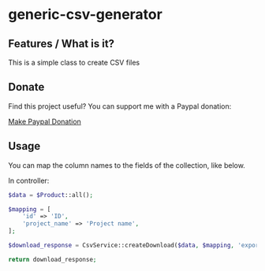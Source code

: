 # generic-csv-generator

## Features / What is it?

This is a simple class to create CSV files

## Donate

Find this project useful? You can support me with a Paypal donation:

[Make Paypal Donation](https://www.paypal.com/donate/?hosted_button_id=2XCS6R3CTC5BA)

## Usage

You can map the column names to the fields of the collection, like below.

In controller:

```php
$data = $Product::all();

$mapping = [
    'id' => 'ID',
    'project_name' => 'Project name',
];

$download_response = CsvService::createDownload($data, $mapping, 'export.csv');

return download_response;
```
